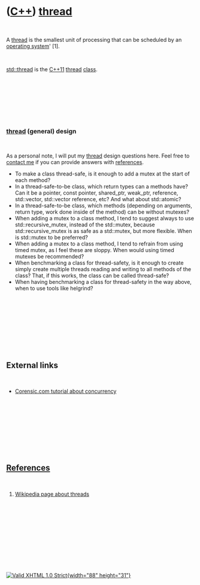 



 

 

 

 

 

([C++](Cpp.htm)) [thread](CppThread.htm)
========================================

 

A [thread](CppThread.htm) is the smallest unit of processing that can be
scheduled by an [operating system](CppOs.htm)' \[1\].

 

[std::thread](CppThread.htm) is the [C++11](Cpp11.htm)
[thread](CppThread.htm) [class](CppClass.htm).

 

 

 

 

### [thread](CppThread.htm) (general) design

 

As a personal note, I will put my [thread](CppThread.htm) design
questions here. Feel free to [contact me](Contact.htm) if you can
provide answers with [references](CppReferences.htm).

-   To make a class thread-safe, is it enough to add a mutex at the
    start of each method?
-   In a thread-safe-to-be class, which return types can a methods have?
    Can it be a pointer, const pointer, shared\_ptr, weak\_ptr,
    reference, std::vector, std::vector reference, etc? And what about
    std::atomic?
-   In a thread-safe-to-be class, which methods (depending on arguments,
    return type, work done inside of the method) can be without mutexes?
-   When adding a mutex to a class method, I tend to suggest always to
    use std::recursive\_mutex, instead of the std::mutex, because
    std::recursive\_mutex is as safe as a std::mutex, but more flexible.
    When is std::mutex to be preferred?
-   When adding a mutex to a class method, I tend to refrain from using
    timed mutex, as I feel these are sloppy. When would using timed
    mutexes be recommended?
-   When benchmarking a class for thread-safety, is it enough to create
    simply create multiple threads reading and writing to all methods of
    the class? That, if this works, the class can be called thread-safe?
-   When having benchmarking a class for thread-safety in the way above,
    when to use tools like helgrind?

 

 

 

 

 

External links
--------------

 

-   [Corensic.com tutorial about
    concurrency](http://www.corensic.com/Learn/Resources/ConcurrencyTutorialPartOne.aspx)

 

 

 

 

 

[References](CppReferences.htm)
-------------------------------

 

1.  [Wikipedia page about
    threads](http://en.wikipedia.org/wiki/Thread_(computer_science))

 

 

 

 

 





 

[![Valid XHTML 1.0 Strict](valid-xhtml10.png){width="88"
height="31"}](http://validator.w3.org/check?uri=referer)
